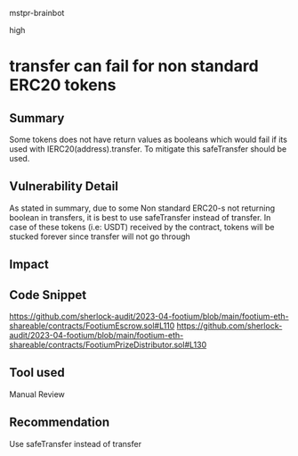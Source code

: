 mstpr-brainbot

high

# transfer can fail for non standard ERC20 tokens

## Summary
Some tokens does not have return values as booleans which would fail if its used with IERC20(address).transfer. To mitigate this safeTransfer should be used.
## Vulnerability Detail
As stated in summary, due to some Non standard ERC20-s not returning boolean in transfers, it is best to use safeTransfer instead of transfer. In case of these tokens (i.e: USDT) received by the contract, tokens will be stucked forever since transfer will not go through
## Impact

## Code Snippet
https://github.com/sherlock-audit/2023-04-footium/blob/main/footium-eth-shareable/contracts/FootiumEscrow.sol#L110
https://github.com/sherlock-audit/2023-04-footium/blob/main/footium-eth-shareable/contracts/FootiumPrizeDistributor.sol#L130
## Tool used

Manual Review

## Recommendation
Use safeTransfer instead of transfer